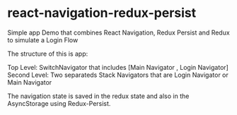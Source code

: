 # react-navigation-redux-persist
Simple app Demo that combines React Navigation, Redux Persist and Redux to simulate a Login Flow

The structure of this is app: 

Top Level: SwitchNavigator that includes [Main Navigator , Login Navigator] 
Second Level: Two separateds Stack Navigators that are Login Navigator or Main Navigator

The navigation state is saved in the redux state and also in the AsyncStorage using Redux-Persist.
